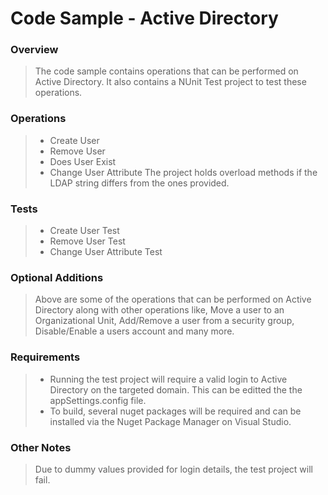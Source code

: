 # Code Sample - Active Directory
### Overview
>The code sample contains operations that can be performed on Active Directory. It also contains a NUnit Test project to test these operations.

### Operations
>* Create User
>* Remove User
>* Does User Exist
>* Change User Attribute
>The project holds overload methods if the LDAP string differs from the ones provided. 

### Tests
>* Create User Test
>* Remove User Test
>* Change User Attribute Test

### Optional Additions
>Above are some of the operations that can be performed on Active Directory along with other operations like, Move a user to an Organizational Unit, Add/Remove a user from a security group, Disable/Enable a users account and many more. 

### Requirements
>* Running the test project will require a valid login to Active Directory on the targeted domain. This can be editted the the appSettings.config file.
>* To build, several nuget packages will be required and can be installed via the Nuget Package Manager on Visual Studio.

### Other Notes
>Due to dummy values provided for login details, the test project will fail.
